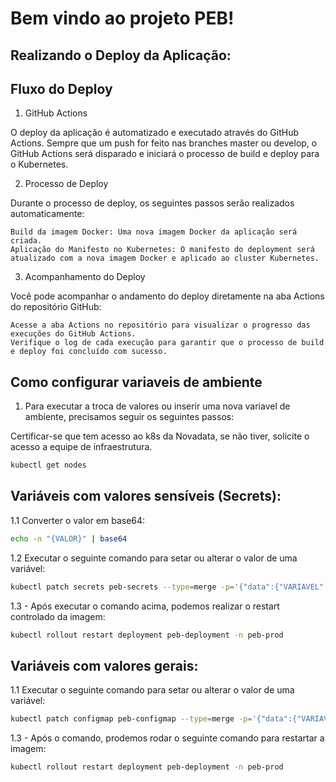 # Bem vindo ao projeto PEB!

## Realizando o Deploy da Aplicação:

##  Fluxo do Deploy

1. GitHub Actions

O deploy da aplicação é automatizado e executado através do GitHub Actions. Sempre que um push for feito nas branches master ou develop, o GitHub Actions será disparado e iniciará o processo de build e deploy para o Kubernetes.

2. Processo de Deploy

Durante o processo de deploy, os seguintes passos serão realizados automaticamente:

    Build da imagem Docker: Uma nova imagem Docker da aplicação será criada.
    Aplicação do Manifesto no Kubernetes: O manifesto do deployment será atualizado com a nova imagem Docker e aplicado ao cluster Kubernetes.

3. Acompanhamento do Deploy

Você pode acompanhar o andamento do deploy diretamente na aba Actions do repositório GitHub:

    Acesse a aba Actions no repositório para visualizar o progresso das execuções do GitHub Actions.
    Verifique o log de cada execução para garantir que o processo de build e deploy foi concluído com sucesso.

## Como configurar variaveis de ambiente

1. Para executar a troca de valores ou inserir uma nova variavel de ambiente, precisamos seguir os seguintes passos:

Certificar-se que tem acesso ao k8s da Novadata, se não tiver, solicite o acesso a equipe de infraestrutura.
```bash
kubectl get nodes
```
## Variáveis com valores sensíveis (Secrets):

1.1 Converter o valor em base64:
```bash
echo -n "{VALOR}" | base64
```
1.2 Executar o seguinte comando para setar ou alterar o valor de uma variável:
```bash
kubectl patch secrets peb-secrets --type=merge -p='{"data":{"VARIAVEL":"VALOR_BASE64"}}'
```
1.3 - Após executar o comando acima, podemos realizar o restart controlado da imagem:
```bash
kubectl rollout restart deployment peb-deployment -n peb-prod
```

## Variáveis com valores gerais:

1.1 Executar o seguinte comando para setar ou alterar o valor de uma variável:
```bash
kubectl patch configmap peb-configmap --type=merge -p='{"data":{"VARIAVEL":"VALOR"}}'
```
1.3 - Após o comando, prodemos rodar o seguinte comando para restartar a imagem:
```bash
kubectl rollout restart deployment peb-deployment -n peb-prod
```
